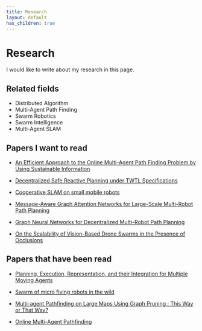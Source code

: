```yaml
---
title: Research
layout: default
has_children: true
---
```


# Research

I would like to write about my research in this page.

## Related fields
- Distributed Algorithm
- Multi-Agent Path Finding
- Swarm Robotics
- Swarm Intelligence
- Multi-Agent SLAM

## Papers I want to read

- <a href="https://arxiv.org/pdf/2301.04446.pdf" target="_blank">An Efficient Approach to the Online Multi-Agent Path Finding Problem by Using Sustainable Information</a>

- <a href="https://ras.papercept.net/images/temp/IROS/files/2094.pdf" target="_blank">Decentralized Safe Reactive Planning under TWTL Specifications</a>

- <a href="https://ieeexplore.ieee.org/document/7419035" target="_blank">Cooperative SLAM on small mobile robots</a>

- <a href="https://arxiv.org/abs/2011.13219" target="_blank">Message-Aware Graph Attention Networks for Large-Scale Multi-Robot Path Planning</a>

- <a href="https://arxiv.org/abs/1912.06095" target="_blank">Graph Neural Networks for Decentralized Multi-Robot Path Planning</a>

- <a href="https://ieeexplore.ieee.org/document/9732989" target="_blank">On the Scalability of Vision-Based Drone Swarms in the Presence of Occlusions</a>

## Papers that have been read

- <a href="https://kei18.github.io/phd-dissertation/" target="_blank">Planning, Execution, Representation, and their Integration for Multiple Moving Agents</a>

- <a href="https://www.science.org/doi/10.1126/scirobotics.abm5954" target="_blank">Swarm of micro flying robots in the wild</a>

- <a href="http://svancara.net/files/ICAART_2023_SP_study.pdf" target="_blank">Multi-agent Pathfinding on Large Maps Using Graph Pruning : This Way or That Way?</a>

- <a href="https://ojs.aaai.org/index.php/AAAI/article/view/4769" target="_blank">Online Multi-Agent Pathfinding</a>